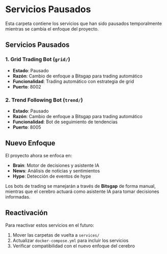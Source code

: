 # Servicios Pausados

Esta carpeta contiene los servicios que han sido pausados temporalmente mientras se cambia el enfoque del proyecto.

## Servicios Pausados

### 1. Grid Trading Bot (`grid/`)
- **Estado**: Pausado
- **Razón**: Cambio de enfoque a Bitsgap para trading automático
- **Funcionalidad**: Trading automático con estrategia de grid
- **Puerto**: 8002

### 2. Trend Following Bot (`trend/`)
- **Estado**: Pausado  
- **Razón**: Cambio de enfoque a Bitsgap para trading automático
- **Funcionalidad**: Bot de seguimiento de tendencias
- **Puerto**: 8005

## Nuevo Enfoque

El proyecto ahora se enfoca en:
- **Brain**: Motor de decisiones y asistente IA
- **News**: Análisis de noticias y sentimientos
- **Hype**: Detección de eventos de hype

Los bots de trading se manejarán a través de **Bitsgap** de forma manual, mientras que el cerebro actuará como asistente IA para tomar decisiones informadas.

## Reactivación

Para reactivar estos servicios en el futuro:
1. Mover las carpetas de vuelta a `services/`
2. Actualizar `docker-compose.yml` para incluir los servicios
3. Verificar compatibilidad con el nuevo enfoque del cerebro 